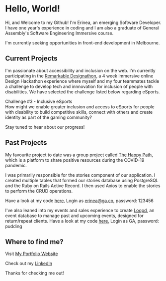 # Hello, World!

Hi, and Welcome to my Github! I'm Erinea, an emerging Software Developer. I have one year's experience in coding and I am also a graduate of General Assembly's Software Engineering Immersive course. 

I'm currently seeking opportunities in front-end development in Melbourne. 

## Current Projects

I'm passionate about accessibility and inclusion on the web. I'm currently participating in the <a href="https://remarkable.org.au/events/designathon/ ">Remarkable Designathon</a>, a 4 week immersive online Design Hackathon experience where myself and my four teammates tackle a challenge to develop tech and innnovation for inclusion of people with disabilities. We have selected the challenge listed below regarding eSports. 

Challenge #3 - Inclusive eSports
<br>
How might we enable greater inclusion and access to eSports for people with disability to build competitive skills, connect with others and create identity as part of the gaming community?

Stay tuned to hear about our progress! 

## Past Projects

My favourite project to date was a group project called <a href="https://floating-cliffs-04957.herokuapp.com/index.html">The Happy Path</a>, which is a platform to share positive resources during the COVID-19 pandemic. 

I was primarily responsible for the stories component of our application. I created multiple tables that formed our stories database using PostgreSQL and the Ruby on Rails Active Record. I then used Axios to enable the stories to perform the CRUD operations. 

Have a look at my code <a href="https://github.com/ajsaule/The-Happy-Path">here.</a>
Login as erinea@ga.co, password: 123456

I've also leaned into my events and sales experience to create <a href="https://boiling-temple-92123.herokuapp.com/">Loopd</a>, an event database to manage past and upcoming events, designed for return/repeat clients. Have a look at my code <a href="https://github.com/erineagloria/project_2">here.</a>
Login as GA, password: pudding

## Where to find me? 

Visit <a href="http://www.erineagloria.com/">My Portfolio Website</a>

Check out my <a href="https://www.linkedin.com/in/erinea-gloria/">LinkedIn</a>

Thanks for checking me out!


